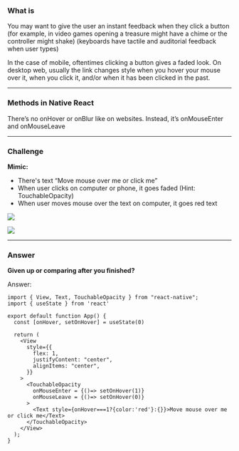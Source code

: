 ### What is

You may want to give the user an instant feedback when they click a button (for example, in video games opening a treasure might have a chime or the controller might shake) (keyboards have tactile and auditorial feedback when user types)

In the case of mobile, oftentimes clicking a button gives a faded look. On desktop web, usually the link changes style when you hover your mouse over it, when you click it, and/or when it has been clicked in the past.

----
### Methods in Native React

There’s no onHover or onBlur like on websites. Instead, it’s onMouseEnter and onMouseLeave

---
### Challenge

**Mimic:**
- There's text “Move mouse over me or click me”
- When user clicks on computer or phone, it goes faded (Hint: TouchableOpacity)
- When user moves mouse over the text on computer, it goes red text

  
![](https://i.imgur.com/c1QyyRc.png)


![](https://i.imgur.com/qMdwYFn.png)

---

### Answer

**Given up or comparing after you finished?** 

Answer:
```
import { View, Text, TouchableOpacity } from "react-native";  
import { useState } from 'react'  
  
export default function App() {  
  const [onHover, setOnHover] = useState(0)  
  
  return (  
    <View  
      style={{  
        flex: 1,  
        justifyContent: "center",  
        alignItems: "center",  
      }}  
    >  
      <TouchableOpacity  
        onMouseEnter = {()=> setOnHover(1)}  
        onMouseLeave = {()=> setOnHover(0)}  
      >  
        <Text style={onHover===1?{color:'red'}:{}}>Move mouse over me or click me</Text>  
      </TouchableOpacity>  
    </View>  
  );  
}
```